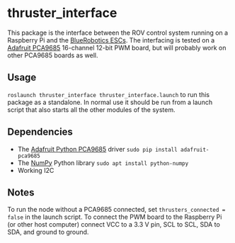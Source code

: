 # thruster_interface
This package is the interface between the ROV control system running on a Raspberry Pi and the [BlueRobotics ESCs](https://www.bluerobotics.com/store/thrusters/besc-30-r1/). The interfacing is tested on a [Adafruit PCA9685](https://www.adafruit.com/product/815) 16-channel 12-bit PWM board, but will probably work on other PCA9685 boards as well.

## Usage
`roslaunch thruster_interface thruster_interface.launch` to run this package as a standalone. In normal use it should be run from a launch script that also starts all the other modules of the system.

## Dependencies
* The [Adafruit Python PCA9685](https://github.com/adafruit/Adafruit_Python_PCA9685) driver
`sudo pip install adafruit-pca9685`
* The [NumPy](http://www.numpy.org/) Python library
`sudo apt install python-numpy`
* Working I2C
## Notes
To run the node without a PCA9685 connected, set `thrusters_connected = false` in the launch script. To connect the PWM board to the Raspberry Pi (or other host computer) connect VCC to a 3.3 V pin, SCL to SCL, SDA to SDA, and ground to ground.
